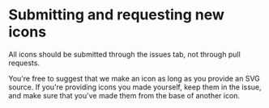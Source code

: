 # Submitting and requesting new icons
All icons should be submitted through the issues tab, not through pull requests. 

You're free to suggest that we make an icon as long as you provide an SVG source.
If you're providing icons you made yourself, keep them in the issue, and make sure
that you've made them from the base of another icon.
